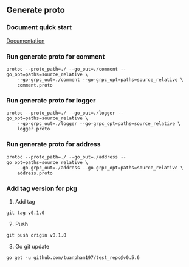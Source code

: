 ## Generate proto

### Document quick start

[Documentation](https://grpc.io/docs/languages/go/quickstart/)

### Run generate proto for comment

```
protoc --proto_path=./ --go_out=./comment --go_opt=paths=source_relative \
    --go-grpc_out=./comment --go-grpc_opt=paths=source_relative \
    comment.proto
```

### Run generate proto for logger

```
protoc --proto_path=./ --go_out=./logger --go_opt=paths=source_relative \
    --go-grpc_out=./logger --go-grpc_opt=paths=source_relative \
    logger.proto
```

### Run generate proto for address

```
protoc --proto_path=./ --go_out=./address --go_opt=paths=source_relative \
    --go-grpc_out=./address --go-grpc_opt=paths=source_relative \
    address.proto
```

### Add tag version for pkg

1. Add tag

```
git tag v0.1.0
```

2. Push

```
git push origin v0.1.0
```

3. Go git update

```
go get -u github.com/tuanpham197/test_repo@v0.5.6
```
